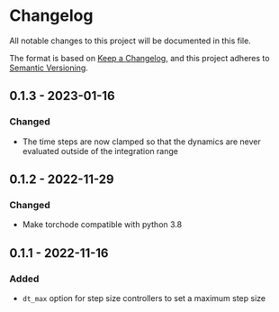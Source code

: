 # Changelog

All notable changes to this project will be documented in this file.

The format is based on [Keep a Changelog](https://keepachangelog.com/en/1.0.0/),
and this project adheres to [Semantic Versioning](https://semver.org/spec/v2.0.0.html).

## 0.1.3 - 2023-01-16

### Changed

- The time steps are now clamped so that the dynamics are never evaluated outside of the
  integration range

## 0.1.2 - 2022-11-29

### Changed

- Make torchode compatible with python 3.8

## 0.1.1 - 2022-11-16

### Added

- `dt_max` option for step size controllers to set a maximum step size
